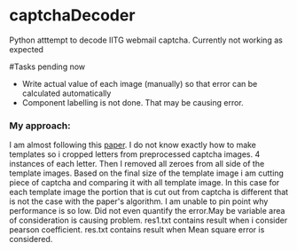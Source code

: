 # captchaDecoder
Python atttempt to decode IITG webmail captcha. Currently not working as expected


#Tasks pending now

 * Write actual value of each image (manually) so that error can be calculated automatically
 * Component labelling is not done. That may be causing error.


### My approach:
I am almost following this [paper](http://www.iitg.ernet.in/amitsethi/publications/12.05CaptchaIndicon.pdf). I do not know exactly how to make templates so i cropped letters from preprocessed captcha images. 4 instances of each letter. Then I removed all zeroes from all side of the template images. Based on the final size of the template image i am cutting piece of captcha and comparing it with all template image. In this case for each template image the portion that is cut out from captcha is different that is not the case with the paper's algorithm. I am unable to pin point why performance is so low. Did not even quantify the error.May be variable area of consideration is causing problem.
res1.txt contains result when i consider pearson coefficient.
res.txt contains result when Mean square error is considered.
 
